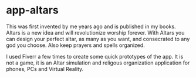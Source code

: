 # app-altars
This was first invented by me years ago and is published in my books. Altars is a new idea and will revolutionize worship forever. With Altars you can design your perfect altar, as many as you want, and consecrated to any god you choose. Also keep prayers and spells organized.

I used Fiverr a few times to create some quick prototypes of the app. It is not a game, it is an Altar simulation and religous organization application for phones, PCs and Virtual Reality.
